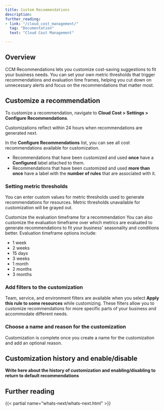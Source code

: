 ```yaml
---
title: Custom Recommendations
description: 
further_reading:
- link: "/cloud_cost_management/"
  tag: "Documentation"
  text: "Cloud Cost Management"

---
```


## Overview

CCM Recommendations lets you customize cost-saving suggestions to fit your business needs. You can set your own metric thresholds that trigger recommendations and evaluation time frames, helping you cut down on unnecessary alerts and focus on the recommendations that matter most.

## Customize a recommendation
To customize a recommendation, navigate to **Cloud Cost > Settings > Configure Recommendations**.

<div class="alert alert-info">Customizations reflect within 24 hours when recommendations are generated next.
</div>

In the **Configure Recommendations** list, you can see all cost recommendations available for customization.

- Recommendations that have been customized and used **once** have a **Configured** label attached to them. 
- Recommendations that have been customized and used **more than once** have a label with the **number of rules** that are associated with it.

### Setting metric thresholds

You can enter custom values for metric thresholds used to generate recommendations for resources. Metric thresholds unavailable for customization will be grayed out.

Customize the evaluation timeframe for a recommendation
You can also customize the evaluation timeframe over which metrics are evaluated to generate recommendations to fit your business' seasonality and conditions better. Evaluation timeframe options include:
- 1 week
- 2 weeks
- 15 days
- 3 weeks
- 1 month
- 2 months
- 3 months

### Add filters to the customization
Team, service, and environment filters are available when you select **Apply this rule to some resources** while customizing. These filters allow you to customize recommendations for more specific parts of your business and accommodate different needs.

### Choose a name and reason for the customization
Customization is complete once you create a name for the customization and add an optional reason.

## Customization history and enable/disable
**Write here about the history of customization and enabling/disabling to return to default recommendations**


## Further reading
{{< partial name="whats-next/whats-next.html" >}}
